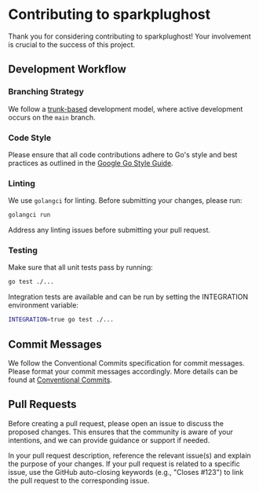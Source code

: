 # Contributing to sparkplughost

Thank you for considering contributing to sparkplughost! Your involvement is crucial to the success of this project.

## Development Workflow

### Branching Strategy

We follow a [trunk-based](https://www.atlassian.com/continuous-delivery/continuous-integration/trunk-based-development) development model, where active development occurs on the `main` branch.

### Code Style

Please ensure that all code contributions adhere to Go's style and best practices as outlined in the [Google Go Style Guide](https://google.github.io/styleguide/go/).

### Linting

We use `golangci` for linting. Before submitting your changes, please run:

```bash
golangci run
```

Address any linting issues before submitting your pull request.

### Testing

Make sure that all unit tests pass by running:

```bash
go test ./...
```

Integration tests are available and can be run by setting the INTEGRATION environment variable:

```bash
INTEGRATION=true go test ./...
```

## Commit Messages

We follow the Conventional Commits specification for commit messages. Please format your commit messages accordingly. 
More details can be found at [Conventional Commits](https://www.conventionalcommits.org/en/v1.0.0/).

## Pull Requests

Before creating a pull request, please open an issue to discuss the proposed changes. This ensures that the community is aware 
of your intentions, and we can provide guidance or support if needed.

In your pull request description, reference the relevant issue(s) and explain the purpose of your changes. If your pull request 
is related to a specific issue, use the GitHub auto-closing keywords (e.g., "Closes #123") to link the pull request to the corresponding issue.
